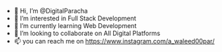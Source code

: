 - 👋 Hi, I’m @DigitalParacha
- 👀 I’m interested in Full Stack Development
- 🌱 I’m currently learning Web Development
- 💞️ I’m looking to collaborate on All Digital Platforms
- 📫 you can reach me on https://www.instagram.com/a_waleed00par/

<!---
DigitalParacha/DigitalParacha is a ✨ Developer ✨ repository because its `README.md` (this file) appears on your GitHub profile.
You can click the Preview link to take a look at your changes.
--->
